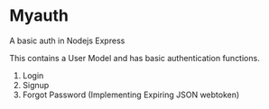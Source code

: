 # Myauth
A basic auth in Nodejs Express

This contains a User Model and has basic authentication functions.
1. Login
2. Signup
3. Forgot Password (Implementing Expiring JSON webtoken)


